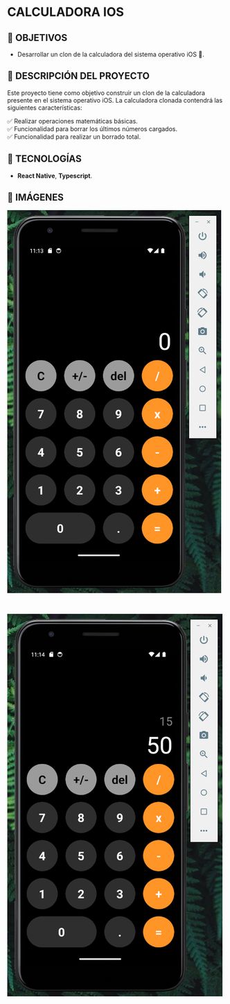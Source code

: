 # **CALCULADORA IOS**

## **📌 OBJETIVOS**

- Desarrollar un clon de la calculadora del sistema operativo iOS 📱.

## **📌 DESCRIPCIÓN DEL PROYECTO**

Este proyecto tiene como objetivo construir un clon de la calculadora presente en el sistema operativo iOS. La calculadora clonada contendrá las siguientes características:

✅ Realizar operaciones matemáticas básicas.
<br />
✅ Funcionalidad para borrar los últimos números cargados.
<br />
✅ Funcionalidad para realizar un borrado total.

## **🦾 TECNOLOGÍAS**

- **React Native**, **Typescript**.

## **📍 IMÁGENES**

![Calculadora IOS](./assests/calculadoraIOS1.PNG)

<br />

![Calculadora IOS](./assests/calculadoraIOS2.PNG)

<br />
